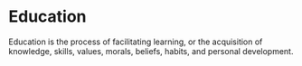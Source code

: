 # Education

Education is the process of facilitating learning, or the acquisition of knowledge, skills, values, morals, beliefs, habits, and personal development.
